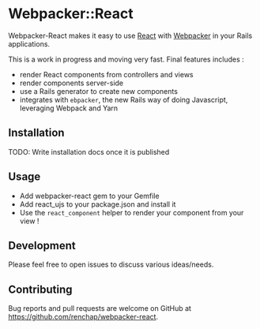 # Webpacker::React

Webpacker-React makes it easy to use [React](https://facebook.github.io/react/) with [Webpacker](https://github.com/rails/webpacker) in your Rails applications.

This is a work in progress and moving very fast. Final features includes :

- render React components from controllers and views
- render components server-side
- use a Rails generator to create new components
- integrates with `ebpacker`, the new Rails way of doing Javascript, leveraging Webpack and Yarn

## Installation

TODO: Write installation docs once it is published

## Usage

- Add webpacker-react gem to your Gemfile
- Add react_ujs to your package.json and install it
- Use the `react_component` helper to render your component from your view !

## Development

Please feel free to open issues to discuss various ideas/needs. 

## Contributing

Bug reports and pull requests are welcome on GitHub at https://github.com/renchap/webpacker-react.

